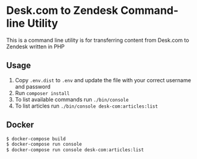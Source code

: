# Desk.com to Zendesk Command-line Utility

This is a command line utility is for transferring content from Desk.com to Zendesk written in PHP

## Usage

1. Copy `.env.dist` to `.env` and update the file with your correct username and password
2. Run `composer install`
3. To list available commands run `./bin/console`
4. To list articles run `./bin/console desk-com:articles:list`



## Docker

```bash
$ docker-compose build
$ docker-compose run console
$ docker-compose run console desk-com:articles:list
```
